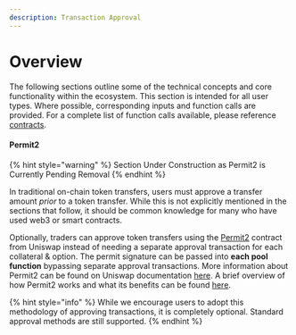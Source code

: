 ```yaml
---
description: Transaction Approval
---
```


# Overview

The following sections outline some of the technical concepts and core functionality within the ecosystem.  This section is intended for all user types. Where possible, corresponding inputs and function calls are provided.  For a complete list of function calls available, please reference [contracts](broken-reference).&#x20;

#### Permit2&#x20;

{% hint style="warning" %}
Section Under Construction as Permit2 is Currently Pending Removal
{% endhint %}

In traditional on-chain token transfers, users must approve a transfer amount _prior_ to a token transfer.  While this is not explicitly mentioned in the sections that follow, it should be common knowledge for many who have used web3 or smart contracts.

Optionally, traders can approve token transfers using the [Permit2](https://github.com/dragonfly-xyz/useful-solidity-patterns/tree/main/patterns/permit2) contract from Uniswap instead of needing a separate approval transaction for each collateral & option. The permit signature can be passed into **each pool function** bypassing separate approval transactions. More information about Permit2 can be found on Uniswap documentation [here](https://docs.uniswap.org/contracts/permit2/overview). A brief overview of how Permit2 works and what its benefits can be found [here](https://etherworld.co/2023/02/01/uniswap-permit2/).&#x20;

{% hint style="info" %}
While we encourage users to adopt this methodology of approving transactions, it is completely optional.  Standard approval methods are still supported.&#x20;
{% endhint %}
